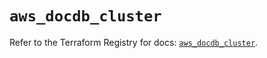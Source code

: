 # `aws_docdb_cluster`

Refer to the Terraform Registry for docs: [`aws_docdb_cluster`](https://registry.terraform.io/providers/hashicorp/aws/4.54.0/docs/resources/docdb_cluster).
